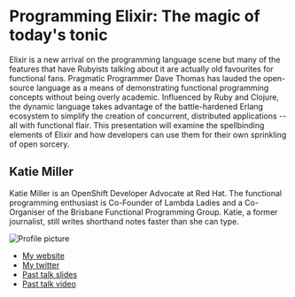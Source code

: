 # Programming Elixir: The magic of today's tonic

Elixir is a new arrival on the programming language scene but many of the features that have Rubyists talking about it are actually old favourites for functional fans. Pragmatic Programmer Dave Thomas has lauded the open-source language as a means of demonstrating functional programming concepts without being overly academic. Influenced by Ruby and Clojure, the dynamic language takes advantage of the battle-hardened Erlang ecosystem to simplify the creation of concurrent, distributed applications -- all with functional flair. This presentation will examine the spellbinding elements of Elixir and how developers can use them for their own sprinkling of open sorcery. 

## Katie Miller 

Katie Miller is an OpenShift Developer Advocate at Red Hat. The functional programming enthusiast is Co-Founder of Lambda Ladies and a Co-Organiser of the Brisbane Functional Programming Group. Katie, a former journalist, still writes shorthand notes faster than she can type.

![Profile picture](https://raw.github.com/codemiller/rubyconfau-2014-cfp/master/talk-Katie_Miller-Programming_Elixir/katie_miller.jpg)

- [My website](http://codemiller.com)
- [My twitter](https://twitter.com/codemiller)
- [Past talk slides](http://lanyrd.com/profile/codemiller/slides/)
- [Past talk video](http://lanyrd.com/profile/codemiller/video/)
